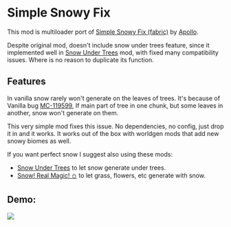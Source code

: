 # Simple Snowy Fix

This mod is multiloader port of [Simple Snowy Fix (fabric)](https://github.com/Apollounknowndev/simple-snowy-fix) by [Apollo](https://github.com/Apollounknowndev).

Despite original mod, doesn't include snow under trees feature, since it implemented well in [Snow Under Trees](https://github.com/bl4ckscor3/SnowUnderTrees) mod, with fixed many compatibility issues. Where is no reason to duplicate its function. 

## Features

In vanilla snow rarely won't generate on the leaves of trees.
It's because of Vanilla bug [MC-119599](https://bugs.mojang.com/browse/MC/issues/MC-119599),
If main part of tree in one chunk, but some leaves in another, snow won't generate on them.

This very simple mod fixes this issue. No dependencies, no config, just drop it in and it works.
It works out of the box with worldgen mods that add new snowy biomes as well.

If you want perfect snow I suggest also using these mods:

* [Snow Under Trees](https://github.com/bl4ckscor3/SnowUnderTrees) to let snow generate under trees.
* [Snow! Real Magic! ⛄](https://github.com/Snownee/SnowRealMagic) to let grass, flowers, etc generate with snow.

## Demo:

![](https://KostromDan.github.io/Simple-Snowy-Fix/slider/slider.gif)